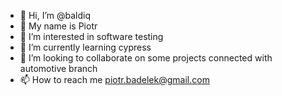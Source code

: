- 👋 Hi, I’m @baldiq
- 👋 My name is Piotr
- 👀 I’m interested in software testing
- 🌱 I’m currently learning cypress
- 💞️ I’m looking to collaborate on some projects connected with automotive branch
- 📫 How to reach me piotr.badelek@gmail.com

<!---
baldiq/baldiq is a ✨ special ✨ repository because its `README.md` (this file) appears on your GitHub profile.
You can click the Preview link to take a look at your changes.
--->
